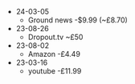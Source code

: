 - 24-03-05
	- Ground news -$9.99 (~£8.70)
- 23-08-26
	- Dropout.tv ~£50
- 23-08-02
	- Amazon -£4.49
- 23-03-16
	- youtube -£11.99


